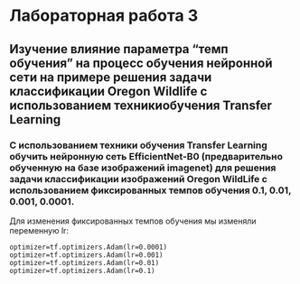 Лабораторная работа 3
===
Изучение влияние параметра “темп обучения” на процесс обучения нейронной сети на примере решения задачи классификации Oregon Wildlife с использованием техникиобучения Transfer Learning
----
### С использованием техники обучения Transfer Learning обучить нейронную сеть EfficientNet-B0 (предварительно обученную на базе изображений imagenet) для решения задачи классификации изображений Oregon WildLife с использованием фиксированных темпов обучения 0.1, 0.01, 0.001, 0.0001.

Для изменения фиксированных темпов обучения мы изменяли переменную lr:

```
optimizer=tf.optimizers.Adam(lr=0.0001)
optimizer=tf.optimizers.Adam(lr=0.001)
optimizer=tf.optimizers.Adam(lr=0.01)
optimizer=tf.optimizers.Adam(lr=0.1)
``` 
